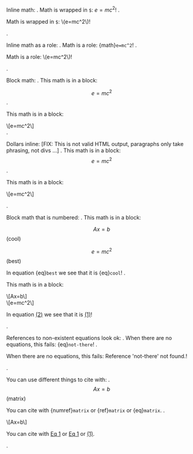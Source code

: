 Inline math:
.
Math is wrapped in `$`: $e=mc^2$!
.
<p>Math is wrapped in <code>$</code>: <span class="math">\(e=mc^2\)</span>!</p>
.

Inline math as a role:
.
Math is a role: {math}`e=mc^2`!
.
<p>Math is a role: <span class="math">\(e=mc^2\)</span>!</p>
.

Block math:
.
This math is in a block:

$$e=mc^2$$
.
<p>This math is in a block:</p>
<div class="math">\[e=mc^2\]</div>
.

Dollars inline: [FIX: This is not valid HTML output, paragraphs only take phrasing, not divs ...]
.
This math is in a block: $$e=mc^2$$
.
<p>This math is in a block: <div class="math">\[e=mc^2\]</div>
</p>
.

Block math that is numbered:
.
This math is in a block:

$$Ax=b$$ (cool)

$$e=mc^2$$ (best)

In equation {eq}`best` we see that it is {eq}`cool`!
.
<p>This math is in a block:</p>
<div class="math numbered" id="eq-cool" number="1">\[Ax=b\]</div>
<div class="math numbered" id="eq-best" number="2">\[e=mc^2\]</div>
<p>In equation <a href="#eq-best" title="Eq 2">(2)</a> we see that it is <a href="#eq-cool" title="Eq 1">(1)</a>!</p>
.

References to non-existent equations look ok:
.
When there are no equations, this fails: {eq}`not-there`!
.
<p>When there are no equations, this fails: <span class="error" title="The reference 'not-there' was not found.">Reference 'not-there' not found.</span>!</p>
.

You can use different things to cite with:
.
$$Ax=b$$ (matrix)

You can cite with {numref}`matrix` or {ref}`matrix` or {eq}`matrix`.
.
<div class="math numbered" id="eq-matrix" number="1">\[Ax=b\]</div>
<p>You can cite with <a href="#eq-matrix" title="Eq 1">Eq 1</a> or <a href="#eq-matrix" title="Eq 1">Eq 1</a> or <a href="#eq-matrix" title="Eq 1">(1)</a>.</p>
.
